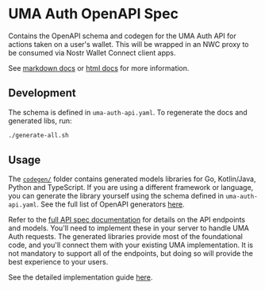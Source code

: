 # UMA Auth OpenAPI Spec

Contains the OpenAPI schema and codegen for the UMA Auth API for actions taken on a user's wallet. This will be wrapped in an NWC proxy to be consumed via Nostr Wallet Connect client apps.

See [markdown docs](./docs-markdown/README.md) or [html docs](./docs/index.html) for more information.

## Development

The schema is defined in `uma-auth-api.yaml`. To regenerate the docs and generated libs, run:

```bash
./generate-all.sh
```

## Usage

The [`codegen/`](./codegen/) folder contains generated models libraries for Go, Kotlin/Java, Python and TypeScript. If you are using a different framework or language, you can generate the library yourself using the schema defined in `uma-auth-api.yaml`. See the full list of OpenAPI generators [here](https://openapi-generator.tech/docs/generators).

Refer to the [full API spec documentation](https://github.com/uma-universal-money-address/uma-auth-api/tree/main/docs-markdown) for details on the API endpoints and models. You'll need to implement these in your server to handle UMA Auth requests. The generated libraries provide most of the foundational code, and you'll connect them with your existing UMA implementation. It is not mandatory to support all of the endpoints, but doing so will provide the best experience to your users.

See the detailed implementation guide [here](https://docs.uma.me/uma-auth/vasp-open-api-schema).
